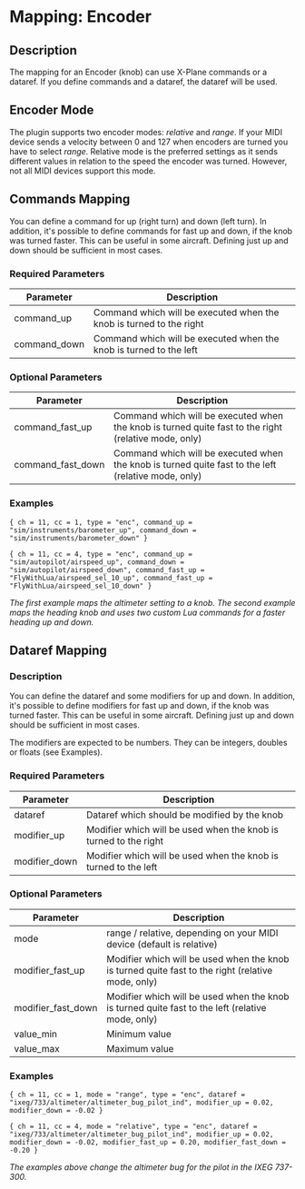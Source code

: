 # Mapping: Encoder

## Description

The mapping for an Encoder (knob) can use X-Plane commands or a dataref. If you define commands and a dataref, the
dataref will be used.

## Encoder Mode

The plugin supports two encoder modes: *relative* and *range*. If your MIDI device sends a velocity between 0 and 127
when encoders are turned you have to select *range*. Relative mode is the preferred settings as it sends different 
values in relation to the speed the encoder was turned. However, not all MIDI devices support this mode.

## Commands Mapping

You can define a command for up (right turn) and down (left turn). In addition, it's possible to define commands for 
fast up and down, if the knob was turned faster. This can be useful in some aircraft. Defining just up and down should 
be sufficient in most cases.

### Required Parameters

| Parameter    | Description                                                         |
|--------------|---------------------------------------------------------------------|
| command_up   | Command which will be executed when the knob is turned to the right |
| command_down | Command which will be executed when the knob is turned to the left  |

### Optional Parameters

| Parameter         | Description                                                                                          |
|-------------------|------------------------------------------------------------------------------------------------------|
| command_fast_up   | Command which will be executed when the knob is turned quite fast to the right (relative mode, only) |
| command_fast_down | Command which will be executed when the knob is turned quite fast to the left  (relative mode, only) |

### Examples

```
{ ch = 11, cc = 1, type = "enc", command_up = "sim/instruments/barometer_up", command_down = "sim/instruments/barometer_down" }

{ ch = 11, cc = 4, type = "enc", command_up = "sim/autopilot/airspeed_up", command_down = "sim/autopilot/airspeed_down", command_fast_up = "FlyWithLua/airspeed_sel_10_up", command_fast_up = "FlyWithLua/airspeed_sel_10_down" }
```
*The first example maps the altimeter setting to a knob. The second example maps the heading knob and uses two custom
Lua commands for a faster heading up and down.*

## Dataref Mapping

### Description

You can define the dataref and some modifiers for up and down. In addition, it's possible to define modifiers for fast 
up and down, if the knob was turned faster. This can be useful in some aircraft. Defining just up and down should be 
sufficient in most cases.

The modifiers are expected to be numbers. They can be integers, doubles or floats (see Examples).

### Required Parameters

| Parameter     | Description                                                      |
|---------------|------------------------------------------------------------------|
| dataref       | Dataref which should be modified by the knob                     |
| modifier_up   | Modifier which will be used when the knob is turned to the right |
| modifier_down | Modifier which will be used when the knob is turned to the left  |

### Optional Parameters

| Parameter          | Description                                                                                       |
|--------------------|---------------------------------------------------------------------------------------------------|
| mode               | range / relative, depending on your MIDI device (default is relative)                             |
| modifier_fast_up   | Modifier which will be used when the knob is turned quite fast to the right (relative mode, only) |
| modifier_fast_down | Modifier which will be used when the knob is turned quite fast to the left  (relative mode, only) |
| value_min          | Minimum value                                                                                     |
| value_max          | Maximum value                                                                                     |

### Examples

```
{ ch = 11, cc = 1, mode = "range", type = "enc", dataref = "ixeg/733/altimeter/altimeter_bug_pilot_ind", modifier_up = 0.02, modifier_down = -0.02 }

{ ch = 11, cc = 4, mode = "relative", type = "enc", dataref = "ixeg/733/altimeter/altimeter_bug_pilot_ind", modifier_up = 0.02, modifier_down = -0.02, modifier_fast_up = 0.20, modifier_fast_down = -0.20 }
```
*The examples above change the altimeter bug for the pilot in the IXEG 737-300.*
